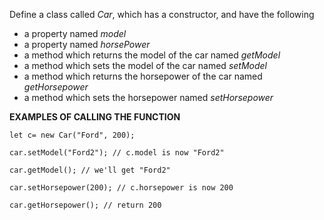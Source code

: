 Define a class called _Car_, which has a constructor, and have the following

- a property named _model_
- a property named _horsePower_
- a method which returns the model of the car named _getModel_
- a method which sets the model of the car named _setModel_
- a method which returns the horsepower of the car named _getHorsepower_
- a method which sets the horsepower named _setHorsepower_

**EXAMPLES OF CALLING THE FUNCTION**

```
let c= new Car("Ford", 200);
```

```
car.setModel("Ford2"); // c.model is now "Ford2"
```

```
car.getModel(); // we'll get "Ford2"
```

```
car.setHorsepower(200); // c.horsepower is now 200
```

```
car.getHorsepower(); // return 200
```
